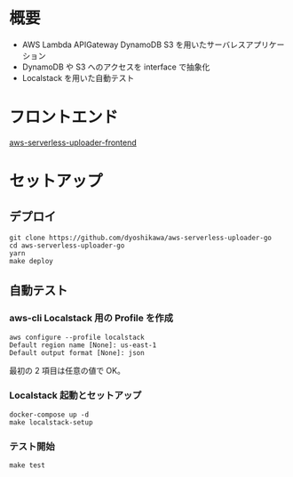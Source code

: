 # 概要

- AWS Lambda APIGateway DynamoDB S3 を用いたサーバレスアプリケーション
- DynamoDB や S3 へのアクセスを interface で抽象化
- Localstack を用いた自動テスト

# フロントエンド

[aws-serverless-uploader-frontend](https://github.com/dyoshikawa/aws-serverless-uploader-frontend)

# セットアップ

## デプロイ

```
git clone https://github.com/dyoshikawa/aws-serverless-uploader-go
cd aws-serverless-uploader-go
yarn
make deploy
```

## 自動テスト

### aws-cli Localstack 用の Profile を作成

```
aws configure --profile localstack
Default region name [None]: us-east-1
Default output format [None]: json
```

最初の 2 項目は任意の値で OK。

### Localstack 起動とセットアップ

```
docker-compose up -d
make localstack-setup
```

### テスト開始

```
make test
```
